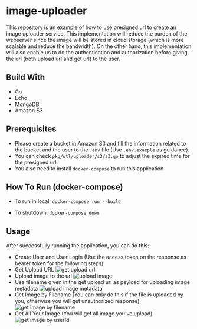 # image-uploader 

This repository is an example of how to use presigned url to create an image uploader service. This implementation will reduce the burden of the webserver since the image will be stored in cloud storage (which is more scalable and reduce the bandwidth). On the other hand, this implementation will also enable us to do the authentication and authorization before giving the url (both upload url and get url) to the user. 

## Build With

* Go
* Echo
* MongoDB
* Amazon S3

## Prerequisites

* Please create a bucket in Amazon S3 and fill the information related to the bucket and the user to the `.env` file (Use `.env.example` as guidance).
* You can check `pkg/utl/uploader/s3/s3.go` to adjust the expired time for the presigned url. 
* You also need to install `docker-compose` to run this application 

## How To Run (docker-compose)

* To run in local: 
```docker-compose run --build```

* To shutdown: 
```docker-compose down```

## Usage
After successfully running the application, you can do this:
* Create User and User Login (Use the access token on the response as bearer token for the following steps)
* Get Upload URL
![get upload url](./docs/image/Get-Upload-Url.png)
* Upload image to the url
![upload image](./docs/image/Upload-Image-to-s3.png)
* Use filename given in the get upload url as payload for uploading image metadata
![upload image metadata](./docs/image/Upload-Image-Metadata.png)
* Get Image by Filename (You can only do this if the file is uploaded by you, otherwise you will get unauthorized response)
![get image by filename](./docs/image/Get-Image-by-Filename.png)
* Get All Your Image (You will get all image you've upload)
![get image by userId](./docs/image/Get-Image-by-User-Id.png)